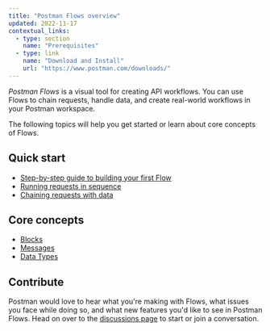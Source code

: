 ```yaml
---
title: "Postman Flows overview"
updated: 2022-11-17
contextual_links:
  - type: section
    name: "Prerequisites"
  - type: link
    name: "Download and Install"
    url: "https://www.postman.com/downloads/"
---
```


_Postman Flows_ is a visual tool for creating API workflows. You can use Flows to chain requests, handle data, and create real-world workflows in your Postman workspace.

The following topics will help you get started or learn about core concepts of Flows.

## Quick start

- [Step-by-step guide to building your first Flow](/docs/postman-flows/flows-intro/building-your-first-flow/)
- [Running requests in sequence](/docs/postman-flows/flows-intro/running-requests-in-sequence/)
- [Chaining requests with data](/docs/postman-flows/flows-intro/chaining-requests-with-data/)

## Core concepts

- [Blocks](/docs/postman-flows/core-concepts/blocks/)
- [Messages](/docs/postman-flows/core-concepts/messages/)
- [Data Types](/docs/postman-flows/core-concepts/data-types/)

## Contribute

Postman would love to hear what you're making with Flows, what issues you face while doing so, and what new features you'd like to see in Postman Flows. Head on over to the [discussions page](https://github.com/postmanlabs/postman-flows/discussions) to start or join a conversation.

